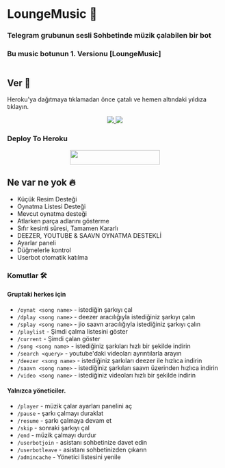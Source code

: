 <h1 align="centre">LoungeMusic 🎵</h1>

### Telegram grubunun sesli Sohbetinde müzik çalabilen bir bot

### Bu music botunun 1. Versionu [LoungeMusic]

<p align="center">
  <img src="">
</p>


## Ver 💙

Heroku'ya dağıtmaya tıklamadan önce çatalı ve hemen altındaki yıldıza tıklayın.

<p align="center">
  <a href="https://github.com/ReislerSupport/reislermuzik/fork">
    <img src="https://img.shields.io/github/ReislerSupport/reislermuzik?label=Fork&style=social">
    
  </a>
  <a href="https://github.com/matesa/ReislerMuzikbot">
    <img src="https://img.shields.io/github/stars/ReislerSupport/ReislerMuzikBot?style=social">
  </a>
</p>

### Deploy To Heroku</h4>

<p align="center"><a href="https://heroku.com/deploy?template=https://github.com/ReislerSupport/reislermuzik"> <img src="https://img.shields.io/badge/Deploy%20To%20Heroku-blueviolet?style=for-the-badge&logo=heroku" width="210" height="34.45"/></a></p>



<h2> Ne var ne yok 🔥 </h2>

- Küçük Resim Desteği
- Oynatma Listesi Desteği
- Mevcut oynatma desteği
- Atlarken parça adlarını gösterme
- Sıfır kesinti süresi, Tamamen Kararlı
- DEEZER, YOUTUBE & SAAVN OYNATMA DESTEKLİ
- Ayarlar paneli
- Düğmelerle kontrol
- Userbot otomatik katılma

### Komutlar 🛠
#### Gruptaki herkes için

- `/oynat <song name>` - istediğin şarkıyı çal
- `/dplay <song name>` - deezer aracılığıyla istediğiniz şarkıyı çalın
- `/splay <song name>` - jio saavn aracılığıyla istediğiniz şarkıyı çalın
- `/playlist` - Şimdi çalma listesini göster
- `/current` - Şimdi çalan göster
- `/song <song name>` - istediğiniz şarkıları hızlı bir şekilde indirin
- `/search <query>` - youtube'daki videoları ayrıntılarla arayın
- `/deezer <song name>` - istediğiniz şarkıları deezer ile hızlıca indirin
- `/saavn <song name>` - istediğiniz şarkıları saavn üzerinden hızlıca indirin
- `/video <song name>` - istediğiniz videoları hızlı bir şekilde indirin

#### Yalnızca yöneticiler.
- `/player` - müzik çalar ayarları panelini aç
- `/pause` - şarkı çalmayı duraklat
- `/resume` - şarkı çalmaya devam et
- `/skip` - sonraki şarkıyı çal
- `/end` - müzik çalmayı durdur
- `/userbotjoin` - asistanı sohbetinize davet edin
- `/userbotleave` - asistanı sohbetinizden çıkarın
- `/admincache` - Yönetici listesini yenile


